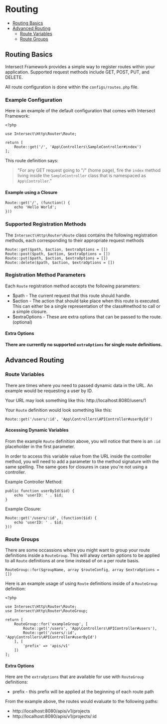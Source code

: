 # Routing
- [Routing Basics](#routing-basics)
- [Advanced Routing](#advanced-routing)
    - [Route Variables](#route-variables)
    - [Route Groups](#route-groups)

<a name="routing-basics"></a>
## Routing Basics

Intersect Framework provides a simple way to register routes within your application. Supported request methods include GET, POST, PUT, and DELETE.

All route configuration is done within the `configs/routes.php` file.

### Example Configuration

Here is an example of the default configuration that comes with Intersect Framework:
    
    <?php

    use Intersect\Http\Router\Route;

    return [
        Route::get('/', 'App\Controllers\SampleController#index')
    ];

This route definition says: 
> "For any GET request going to "/" (home page), fire the `index` method living inside the `SampleController` class that is namespaced as `App\Controller`."

#### Example using a Closure

    Route::get('/', (function() {
        echo 'Hello World';
    }))

### Supported Registration Methods

The `Intersect\Http\Router\Route` class contains the following registration methods, each corresponding to their appropriate request methods

    Route::get($path, $action, $extraOptions = [])
    Route::post($path, $action, $extraOptions = [])
    Route::put($path, $action, $extraOptions = [])
    Route::delete($path, $action, $extraOptions = [])

### Registration Method Parameters

Each `Route` registration method accepts the following parameters:
- $path - The current request that this route should handle.
- $action - The action that should take place when this route is executed. This can either be a single representation of the class#method to call or a simple closure.
- $extraOptions - These are extra options that can be passed to the route. (optional)

#### Extra Options

**There are currently no supported `extraOptions` for single route definitions.**

<a name="advanced-routing"></a>
## Advanced Routing

<a name="route-variables"></a>
### Route Variables

There are times where you need to passed dynamic data in the URL. An example would be requesting a user by ID. 

Your URL may look something like this: http://localhost:8080/users/1

Your `Route` definition would look something like this:

    Route::get('/users/:id', 'App\Controllers\APIController#userById')

#### Accessing Dynamic Variables

From the example `Route` definition above, you will notice that there is an `:id` placeholder in the first parameter. 

In order to access this variable value from the URL inside the controller method, you will need to add a parameter to the method signature with the same spelling. The same goes for closures in case you're not using a controller.

Example Controller Method:

    public function userById($id) {
        echo 'userID: ' . $id;
    }

Example Closure:

    Route::get('/users/:id', (function($id) {
        echo 'userID: ' . $id;
    }))

<a name="route-groups"></a>
### Route Groups

There are some occassions where you might want to group your route definitions inside a `RouteGroup`. This will alway certain options to be applied to all `Route` definitions at one time instead of on a per route basis.

    RouteGroup::for($groupName, array $routeConfig, array $extraOptions = [])

Here is an example usage of using `Route` definitions inside of a `RouteGroup` definition:

    <?php

    use Intersect\Http\Router\Route;
    use Intersect\Http\Router\RouteGroup;

    return [
        RouteGroup::for('exampleGroup', [
            Route::get('/users', 'App\Controllers\APIController#users'),
            Route::get('/users/:id', 'App\Controllers\APIController#userById')
        ], [
            'prefix' => 'apis/v1'
        ])
    ];

#### Extra Options

Here are the `extraOptions` that are available for use with `RouteGroup` definitions:
- prefix - this prefix will be applied at the beginning of each route path

From the example above, the routes would evaluate to the following paths:
- http://localhost:8080/apis/v1/projects
- http://localhost:8080/apis/v1/projects/:id